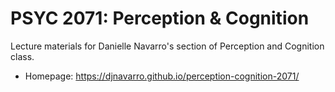 # PSYC 2071: Perception & Cognition

Lecture materials for Danielle Navarro's section of Perception and Cognition class. 

- Homepage: https://djnavarro.github.io/perception-cognition-2071/